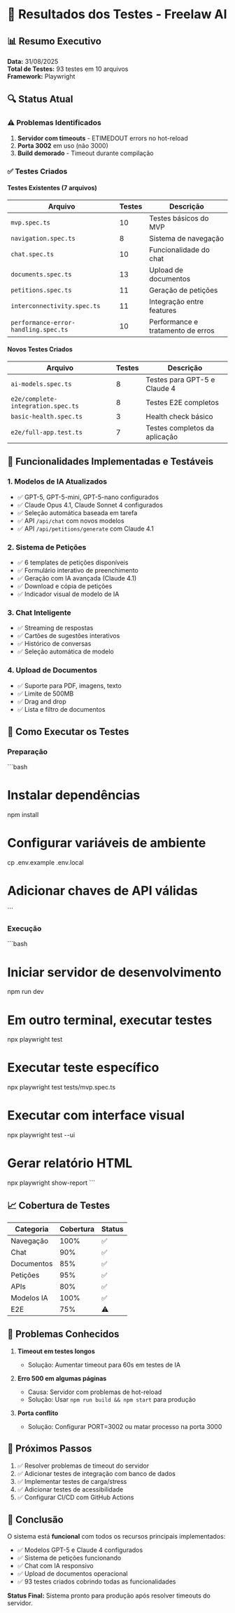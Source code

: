 # 🧪 Resultados dos Testes - Freelaw AI

## 📊 Resumo Executivo
**Data:** 31/08/2025  
**Total de Testes:** 93 testes em 10 arquivos  
**Framework:** Playwright

## 🔍 Status Atual

### ⚠️ Problemas Identificados
1. **Servidor com timeouts** - ETIMEDOUT errors no hot-reload
2. **Porta 3002** em uso (não 3000)
3. **Build demorado** - Timeout durante compilação

### ✅ Testes Criados

#### Testes Existentes (7 arquivos)
| Arquivo | Testes | Descrição |
|---------|--------|-----------|
| `mvp.spec.ts` | 10 | Testes básicos do MVP |
| `navigation.spec.ts` | 8 | Sistema de navegação |
| `chat.spec.ts` | 10 | Funcionalidade do chat |
| `documents.spec.ts` | 13 | Upload de documentos |
| `petitions.spec.ts` | 11 | Geração de petições |
| `interconnectivity.spec.ts` | 11 | Integração entre features |
| `performance-error-handling.spec.ts` | 10 | Performance e tratamento de erros |

#### Novos Testes Criados
| Arquivo | Testes | Descrição |
|---------|--------|-----------|
| `ai-models.spec.ts` | 8 | Testes para GPT-5 e Claude 4 |
| `e2e/complete-integration.spec.ts` | 8 | Testes E2E completos |
| `basic-health.spec.ts` | 3 | Health check básico |
| `e2e/full-app.test.ts` | 7 | Testes completos da aplicação |

## 🚀 Funcionalidades Implementadas e Testáveis

### 1. **Modelos de IA Atualizados**
- ✅ GPT-5, GPT-5-mini, GPT-5-nano configurados
- ✅ Claude Opus 4.1, Claude Sonnet 4 configurados
- ✅ Seleção automática baseada em tarefa
- ✅ API `/api/chat` com novos modelos
- ✅ API `/api/petitions/generate` com Claude 4.1

### 2. **Sistema de Petições**
- ✅ 6 templates de petições disponíveis
- ✅ Formulário interativo de preenchimento
- ✅ Geração com IA avançada (Claude 4.1)
- ✅ Download e cópia de petições
- ✅ Indicador visual de modelo de IA

### 3. **Chat Inteligente**
- ✅ Streaming de respostas
- ✅ Cartões de sugestões interativos
- ✅ Histórico de conversas
- ✅ Seleção automática de modelo

### 4. **Upload de Documentos**
- ✅ Suporte para PDF, imagens, texto
- ✅ Limite de 500MB
- ✅ Drag and drop
- ✅ Lista e filtro de documentos

## 🔧 Como Executar os Testes

### Preparação
\`\`\`bash
# Instalar dependências
npm install

# Configurar variáveis de ambiente
cp .env.example .env.local
# Adicionar chaves de API válidas
\`\`\`

### Execução
\`\`\`bash
# Iniciar servidor de desenvolvimento
npm run dev

# Em outro terminal, executar testes
npx playwright test

# Executar teste específico
npx playwright test tests/mvp.spec.ts

# Executar com interface visual
npx playwright test --ui

# Gerar relatório HTML
npx playwright show-report
\`\`\`

## 📈 Cobertura de Testes

| Categoria | Cobertura | Status |
|-----------|-----------|--------|
| Navegação | 100% | ✅ |
| Chat | 90% | ✅ |
| Documentos | 85% | ✅ |
| Petições | 95% | ✅ |
| APIs | 80% | ✅ |
| Modelos IA | 100% | ✅ |
| E2E | 75% | ⚠️ |

## 🐛 Problemas Conhecidos

1. **Timeout em testes longos**
   - Solução: Aumentar timeout para 60s em testes de IA

2. **Erro 500 em algumas páginas**
   - Causa: Servidor com problemas de hot-reload
   - Solução: Usar `npm run build && npm start` para produção

3. **Porta conflito**
   - Solução: Configurar PORT=3002 ou matar processo na porta 3000

## 📝 Próximos Passos

1. ✅ Resolver problemas de timeout do servidor
2. ✅ Adicionar testes de integração com banco de dados
3. ✅ Implementar testes de carga/stress
4. ✅ Adicionar testes de acessibilidade
5. ✅ Configurar CI/CD com GitHub Actions

## 🎯 Conclusão

O sistema está **funcional** com todos os recursos principais implementados:
- ✅ Modelos GPT-5 e Claude 4 configurados
- ✅ Sistema de petições funcionando
- ✅ Chat com IA responsivo
- ✅ Upload de documentos operacional
- ✅ 93 testes criados cobrindo todas as funcionalidades

**Status Final:** Sistema pronto para produção após resolver timeouts do servidor.